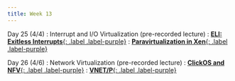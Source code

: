 ```yaml
---
title: Week 13
---
```


Day 25 (4/4)
: Interrupt and I/O Virtualization (pre-recorded lecture)
  : [**ELI: Exitless Interrupts**{: .label .label-purple}](https://nadav.amit.zone/publications/gordon2012eli.pdf)
  : [**Paravirtualization in Xen**{: .label .label-purple}](https://www.cl.cam.ac.uk/research/srg/netos/papers/2003-xensosp.pdf)
 

Day 26 (4/6)
: Network Virtualization (pre-recorded lecture)
  : [**ClickOS and NFV**{: .label .label-purple}](https://www.usenix.org/system/files/conference/nsdi14/nsdi14-paper-martins.pdf)
  : [**VNET/P**{: .label .label-purple}](https://dl.acm.org/doi/10.1145/2287076.2287116)
  

